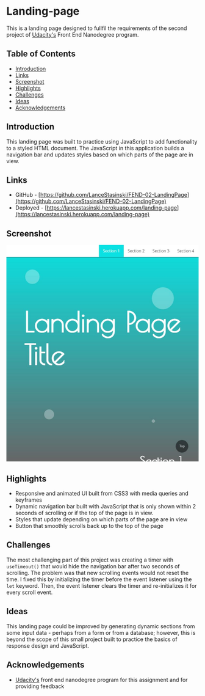 # Landing-page

This is a landing page designed to fullfil the requirements of the second project of [Udacity's](https://www.udacity.com/course/front-end-web-developer-nanodegree--nd0011) Front End Nanodegree program.

## Table of Contents

- [Introduction](#ntroduction)
- [Links](#Links)
- [Screenshot](#Screenshot)
- [Highlights](#Highlights)
- [Challenges](#Challenges)
- [Ideas](#Ideas)
- [Acknowledgements](#Acknowledgements)

## Introduction

This landing page was built to practice using JavaScript to add functionality to a styled HTML document. The JavaScript in this application builds a navigation bar and updates styles based on which parts of the page are in view.

## Links

- GitHub - [https://github.com/LanceStasinski/FEND-02-LandingPage](https://github.com/LanceStasinski/FEND-02-LandingPage)
- Deployed - [https://lancestasinski.herokuapp.com/landing-page](https://lancestasinski.herokuapp.com/landing-page)

## Screenshot

![screenshot](./screenshot/landing-page.JPG)

## Highlights

- Responsive and animated UI built from CSS3 with media queries and keyframes
- Dynamic navigation bar built with JavaScript that is only shown within 2 seconds of scrolling or if the top of the page is in view.
- Styles that update depending on which parts of the page are in view
- Button that smoothly scrolls back up to the top of the page

## Challenges

The most challenging part of this project was creating a timer with `useTimeout()` that would hide the navigation bar after two seconds of scrolling. The problem was that new scrolling events would not reset the time. I fixed this by initializing the timer before the event listener using the `let` keyword. Then, the event listener clears the timer and re-initializes it for every scroll event.

## Ideas

This landing page could be improved by generating dynamic sections from some input data - perhaps from a form or from a database; however, this is beyond the scope of this small project built to practice the basics of response design and JavaScript.

## Acknowledgements

- [Udacity's](https://www.udacity.com/course/front-end-web-developer-nanodegree--nd0011) front end nanodegree program for this assignment and for providing feedback
